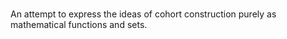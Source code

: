 # 

An attempt to express the ideas of cohort construction purely as mathematical functions and sets.
